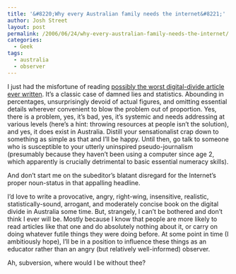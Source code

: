 ```yaml
---
title: '&#8220;Why every Australian family needs the internet&#8221;'
author: Josh Street
layout: post
permalink: /2006/06/24/why-every-australian-family-needs-the-internet/
categories:
  - Geek
tags:
  - australia
  - observer
---
```

I just had the misfortune of reading [possibly the worst digital-divide article ever written][1]. It&#8217;s a classic case of damned lies and statistics. Abounding in percentages, unsurprisingly devoid of actual figures, and omitting essential details wherever convenient to blow the problem out of proportion. Yes, there is a problem, yes, it&#8217;s bad, yes, it&#8217;s systemic and needs addressing at various levels (here&#8217;s a hint: throwing resources at people isn&#8217;t the solution), and yes, it does exist in Australia. Distill your sensationalist crap down to something as simple as that and I&#8217;ll be happy. Until then, go talk to someone who is susceptible to your utterly uninspired pseudo-journalism (presumably because they haven&#8217;t been using a computer since age 2, which apparently is crucially detrimental to basic essential numeracy skills).

And don&#8217;t start me on the subeditor&#8217;s blatant disregard for the Internet&#8217;s proper noun-status in that appalling headline.

I&#8217;d love to write a provocative, angry, right-wing, insensitive, realistic, statistically-sound, arrogant, and moderately concise book on the digital divide in Australia some time. But, strangely, I can&#8217;t be bothered and don&#8217;t think I ever will be. Mostly because I know that people are more likely to read articles like that one and do absolutely nothing about it, or carry on doing whatever futile things they were doing before. At some point in time (I ambitiously hope), I&#8217;ll be in a position to influence these things as an educator rather than an angry (but relatively well-informed) observer.

Ah, subversion, where would I be without thee?

 [1]: http://www.smh.com.au/news/technology/why-every-australian-family-needs-the-internet/2006/06/23/1150845378898.html